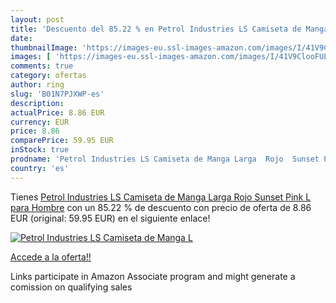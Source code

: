 ```yaml
---
layout: post
title: 'Descuento del 85.22 % en Petrol Industries LS Camiseta de Manga L'
date: 
thumbnailImage: 'https://images-eu.ssl-images-amazon.com/images/I/41V9ClooFUL._SL200_.jpg'
images: [ 'https://images-eu.ssl-images-amazon.com/images/I/41V9ClooFUL._SL200_.jpg' ]
comments: true
category: ofertas
author: ring
slug: 'B01N7PJXWP-es'
description:
actualPrice: 8.86 EUR
currency: EUR
price: 8.86
comparePrice: 59.95 EUR
inStock: true
prodname: 'Petrol Industries LS Camiseta de Manga Larga  Rojo  Sunset Pink   L para Hombre'
country: 'es'
---
```


Tienes [Petrol Industries LS Camiseta de Manga Larga  Rojo  Sunset Pink   L para Hombre](https://www.amazon.es/dp/B01N7PJXWP/?tag=tolees-21) con un 85.22 % de descuento con precio de oferta de 8.86 EUR (original: 59.95 EUR) en el siguiente enlace!

[![Petrol Industries LS Camiseta de Manga L](https://images-eu.ssl-images-amazon.com/images/I/41V9ClooFUL._SL200_.jpg)](https://www.amazon.es/dp/B01N7PJXWP/?tag=tolees-21)

[Accede a la oferta!!](https://www.amazon.es/dp/B01N7PJXWP/?tag=tolees-21)

Links participate in Amazon Associate program and might generate a comission on qualifying sales


